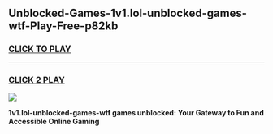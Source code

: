 
## Unblocked-Games-1v1.lol-unblocked-games-wtf-Play-Free-p82kb
<h3>
<a href="https://premium76.site?title=1v1.lol-unblocked-games-wtf&ref=18A1">CLICK TO PLAY</a></h3>
<hr>

<h3>
<a href="https://premium76.site?title=1v1.lol-unblocked-games-wtf&ref=18A1">CLICK 2 PLAY</a>
  
</h3>

<a href="https://premium76.site?title=1v1.lol-unblocked-games-wtf&ref=18A1"><img src="https://clearcache.store/games.png"></a>


**1v1.lol-unblocked-games-wtf games unblocked: Your Gateway to Fun and Accessible Online Gaming**

